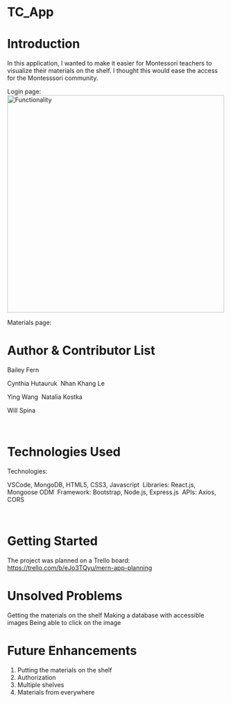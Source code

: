 # TC_App

# Introduction

In this application, I wanted to make it easier for Montessori teachers to 
visualize their materials on the shelf. I thought this would ease the access
for the Montesssori community. 

Login page: 
<img width="500" alt="Functionality" src = "">

Materials page:



# Author & Contributor List
Bailey Fern

Cynthia Hutauruk
​
Nhan Khang Le

Ying Wang
​
Natalia Kostka

Will Spina
​

​
# Technologies Used

Technologies:

VSCode, MongoDB, HTML5, CSS3, Javascript
​
Libraries:
React.js, Mongoose ODM
​
Framework:
Bootstrap, Node.js, Express.js
​
APIs:
Axios, CORS
​

​
# Getting Started

The project was planned on a Trello board: https://trello.com/b/eJo3TQyu/mern-app-planning


# Unsolved Problems
 Getting the materials on the shelf
 Making a database with accessible images
 Being able to click on the image
​
​
# Future Enhancements

1. Putting the materials on the shelf
2. Authorization
3. Multiple shelves
4. Materials from everywhere



​

